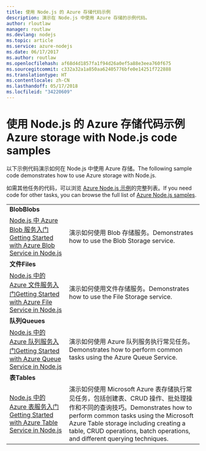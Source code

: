 ```yaml
---
title: 使用 Node.js 的 Azure 存储代码示例
description: 演示在 Node.js 中使用 Azure 存储的示例代码。
author: rloutlaw
manager: routlaw
ms.devlang: nodejs
ms.topic: article
ms.service: azure-nodejs
ms.date: 06/17/2017
ms.author: routlaw
ms.openlocfilehash: af68d4d1857fa1f94d26a0ef5a88e3eea760f675
ms.sourcegitcommit: c332a32a1a850aa62405776bfe0e14251f722888
ms.translationtype: HT
ms.contentlocale: zh-CN
ms.lasthandoff: 05/17/2018
ms.locfileid: "34220609"
---
```

# <a name="azure-storage-with-nodejs-code-samples"></a><span data-ttu-id="7db9c-103">使用 Node.js 的 Azure 存储代码示例</span><span class="sxs-lookup"><span data-stu-id="7db9c-103">Azure storage with Node.js code samples</span></span>

<span data-ttu-id="7db9c-104">以下示例代码演示如何在 Node.js 中使用 Azure 存储。</span><span class="sxs-lookup"><span data-stu-id="7db9c-104">The following sample code demonstrates how to use Azure storage with Node.js.</span></span>

<span data-ttu-id="7db9c-105">如需其他任务的代码，可以浏览 [Azure Node.js 示例](https://azure.microsoft.com/resources/samples/?term=nodejs)的完整列表。</span><span class="sxs-lookup"><span data-stu-id="7db9c-105">If you need code for other tasks, you can browse the full list of [Azure Node.js samples](https://azure.microsoft.com/resources/samples/?term=nodejs).</span></span>


| | |
|---|---|
| <span data-ttu-id="7db9c-106">**Blob**</span><span class="sxs-lookup"><span data-stu-id="7db9c-106">**Blobs**</span></span> ||
| [<span data-ttu-id="7db9c-107">Node.js 中 Azure Blob 服务入门</span><span class="sxs-lookup"><span data-stu-id="7db9c-107">Getting Started with Azure Blob Service in Node.js</span></span>](https://github.com/Azure-Samples/storage-blob-node-getting-started) | <span data-ttu-id="7db9c-108">演示如何使用 Blob 存储服务。</span><span class="sxs-lookup"><span data-stu-id="7db9c-108">Demonstrates how to use the Blob Storage service.</span></span> |
| <span data-ttu-id="7db9c-109">**文件**</span><span class="sxs-lookup"><span data-stu-id="7db9c-109">**Files**</span></span> ||
| [<span data-ttu-id="7db9c-110">Node.js 中的 Azure 文件服务入门</span><span class="sxs-lookup"><span data-stu-id="7db9c-110">Getting Started with Azure File Service in Node.js</span></span>](https://azure.microsoft.com/resources/samples/storage-file-node-getting-started/) | <span data-ttu-id="7db9c-111">演示如何使用文件存储服务。</span><span class="sxs-lookup"><span data-stu-id="7db9c-111">Demonstrates how to use the File Storage service.</span></span> |
| <span data-ttu-id="7db9c-112">**队列**</span><span class="sxs-lookup"><span data-stu-id="7db9c-112">**Queues**</span></span> ||
| [<span data-ttu-id="7db9c-113">Node.js 中的 Azure 队列服务入门</span><span class="sxs-lookup"><span data-stu-id="7db9c-113">Getting Started with Azure Queue Service in Node.js</span></span>](https://azure.microsoft.com/resources/samples/storage-queue-node-getting-started/) | <span data-ttu-id="7db9c-114">演示如何使用 Azure 队列服务执行常见任务。</span><span class="sxs-lookup"><span data-stu-id="7db9c-114">Demonstrates how to perform common tasks using the Azure Queue Service.</span></span> |
| <span data-ttu-id="7db9c-115">**表**</span><span class="sxs-lookup"><span data-stu-id="7db9c-115">**Tables**</span></span> ||
| [<span data-ttu-id="7db9c-116">Node.js 中的 Azure 表服务入门</span><span class="sxs-lookup"><span data-stu-id="7db9c-116">Getting Started with Azure Table Service in Node.js</span></span>](https://azure.microsoft.com/resources/samples/storage-table-node-getting-started/) | <span data-ttu-id="7db9c-117">演示如何使用 Microsoft Azure 表存储执行常见任务，包括创建表、CRUD 操作、批处理操作和不同的查询技巧。</span><span class="sxs-lookup"><span data-stu-id="7db9c-117">Demonstrates how to perform common tasks using the Microsoft Azure Table storage including creating a table, CRUD operations, batch operations, and different querying techniques.</span></span> |
